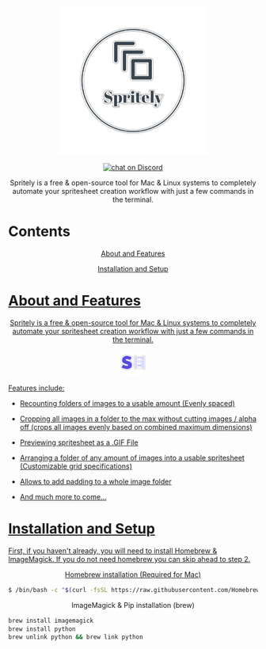 <p align="center">
    <img src="https://raw.githubusercontent.com/science6uru/Spritely/main/my-image%20(2)%20(1).png" 
    alt = "Logo Image" height= "300" width= "300">
</p>
<p align="center">
    <a href="https://discord.gg/xVtbCuaGfM">
        <img src="https://img.shields.io/discord/419123358698045453?style=for-the-badge&logo=discord"
            alt="chat on Discord"></a>
</p>
<p align="center">
Spritely is a free & open-source tool for Mac & Linux systems to completely automate your spritesheet creation workflow with just a few commands in the terminal.

# Contents
</p>
<p align="center">
    <a href="https://github.com/science6uru/Spritely#about-and-features">
    About and Features

</p>
<p align="center">
    <a href="https://github.com/science6uru/Spritely#installation-and-setup">
    Installation and Setup



# About and Features
</p>
<p align="center">
Spritely is a free & open-source tool for Mac & Linux systems to completely automate your spritesheet creation workflow with just a few commands in the terminal. 


<p align="center">
    <img src="https://raw.githubusercontent.com/science6uru/Spritely/main/my-image%20(4)%20(1)%20(1).png" 
    alt = "Logo Image" height= "50" width= "50">

Features include:

- Recounting folders of images to a usable amount (Evenly spaced)

- Cropping all images in a folder to the max without cutting images / alpha off (crops all images evenly based on combined maximum dimensions)

- Previewing spritesheet as a .GIF File

- Arranging a folder of any amount of images into a usable spritesheet (Customizable grid specifications)

- Allows to add padding to a whole image folder
    
- And much more to come...

# Installation and Setup
First, if you haven't already, you will need to install Homebrew & ImageMagick. If you do not need homebrew you can skip ahead to step 2.
<p align="center">
Homebrew installation (Required for Mac)

```sh
$ /bin/bash -c "$(curl -fsSL https://raw.githubusercontent.com/Homebrew/install/HEAD/install.sh)"
```

<p align="center">
ImageMagick & Pip installation (brew)
    
```sh
brew install imagemagick
brew install python
brew unlink python && brew link python
```
